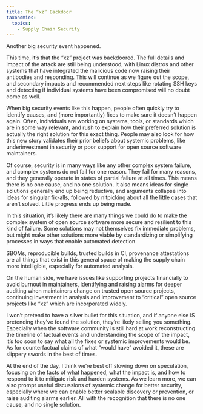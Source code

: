 ```yaml
---
title: The “xz” Backdoor
taxonomies:
  topics:
    - Supply Chain Security
---
```


Another big security event happened.

This time, it’s that the “xz” project was backdoored. The full details
and impact of the attack are still being understood, with Linux distros
and other systems that have integrated the malicious code now raising
their antibodies and responding. This will continue as we figure out the scope,
and secondary impacts and recommended next steps like rotating SSH keys and
detecting if individual systems have been compromised will no doubt come as
well.

<!-- more -->

When big security events like this happen, people often quickly try to identify
causes, and (more importantly) fixes to make sure it doesn’t happen again.
Often, individuals are working on systems, tools, or standards which are in
some way relevant, and rush to explain how their preferred solution is actually
the right solution for this exact thing. People may also look for how this new
story validates their prior beliefs about systemic problems, like
underinvestment in security or poor support for open source software
maintainers.

Of course, security is in many ways like any other complex system failure, and
complex systems do not fail for one reason. They fail for many reasons, and
they generally operate in states of partial failure at all times. This means
there is no one cause, and no one solution. It also means ideas for single
solutions generally end up being reductive, and arguments collapse into ideas
for singular fix-alls, followed by nitpicking about all the little cases that
aren’t solved. Little progress ends up being made.

In this situation, it’s likely there are many things we could do to make the
complex system of open source software more secure and resilient to this kind
of failure. Some solutions may not themselves fix immediate problems, but might
make other solutions more viable by standardizing or simplifying processes in
ways that enable automated detection.

SBOMs, reproducible builds, trusted builds in CI, provenance attestations are
all things that exist in this general space of making the supply chain more
intelligible, especially for automated analysis.

On the human side, we have issues like supporting projects financially to
avoid burnout in maintainers, identifying and raising alarms for deeper
auditing when maintainers change on trusted open source projects, continuing
investment in analysis and improvement to “critical” open source projects
like “xz” which are incorporated widely.

I won’t pretend to have a silver bullet for this situation, and if anyone
else IS pretending they’ve found the solution, they’re likely selling you
something. Especially when the software community is still hard at work
reconstructing the timeline of factual events and understanding the scope
of the impact, it’s too soon to say what all the fixes or systemic
improvements would be. As for counterfactual claims of what “would have”
avoided it, these are slippery swords in the best of times.

At the end of the day, I think we’re best off slowing down on speculation,
focusing on the facts of what happened, what the impact is, and how to
respond to it to mitigate risk and harden systems. As we learn more, we
can also prompt useful discussions of systemic change for better security,
especially where we can enable better scalable discovery or prevention, or
raise auditing alarms earlier. All with the recognition that there is no
one cause, and no single solution.
